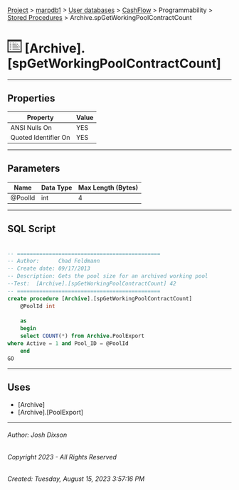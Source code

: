#### 

[Project](../../../../../index.md) > [marpdb1](../../../../index.md) > [User databases](../../../index.md) > [CashFlow](../../index.md) > Programmability > [Stored Procedures](Stored_Procedures.md) > Archive.spGetWorkingPoolContractCount

# ![Stored Procedures](../../../../../Images/StoredProcedure32.png) [Archive].[spGetWorkingPoolContractCount]

---

## <a name="#properties"></a>Properties

| Property | Value |
|---|---|
| ANSI Nulls On | YES |
| Quoted Identifier On | YES |


---

## <a name="#parameters"></a>Parameters

| Name | Data Type | Max Length (Bytes) |
|---|---|---|
| @PoolId | int | 4 |


---

## <a name="#sqlscript"></a>SQL Script

```sql

-- =============================================
-- Author:		Chad Feldmann
-- Create date: 09/17/2013
-- Description:	Gets the pool size for an archived working pool
--Test:  [Archive].[spGetWorkingPoolContractCount] 42
-- =============================================
create procedure [Archive].[spGetWorkingPoolContractCount]
	@PoolId int

	as
	begin
	select COUNT(*) from Archive.PoolExport
where Active = 1 and Pool_ID = @PoolId
	end
GO

```


---

## <a name="#uses"></a>Uses

* [Archive]
* [Archive].[PoolExport]


---

###### Author:  Josh Dixson

###### Copyright 2023 - All Rights Reserved

###### Created: Tuesday, August 15, 2023 3:57:16 PM

